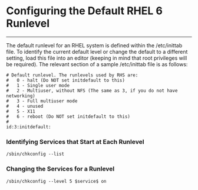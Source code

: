 # Configuring the Default RHEL 6 Runlevel
---

The default runlevel for an RHEL system is defined within the /etc/inittab file. To identify the current default level or change the default to a different setting, load this file into an editor (keeping in mind that root privileges will be required).
The relevant section of a sample /etc/inittab file is as follows:
```
# Default runlevel. The runlevels used by RHS are:
#   0 - halt (Do NOT set initdefault to this)
#   1 - Single user mode
#   2 - Multiuser, without NFS (The same as 3, if you do not have networking)
#   3 - Full multiuser mode
#   4 - unused
#   5 - X11
#   6 - reboot (Do NOT set initdefault to this)
#
id:3:initdefault:
```

### Identifying Services that Start at Each Runlevel
```ssh
/sbin/chkconfig --list
```

### Changing the Services for a Runlevel
```ssh
/sbin/chkconfig --level 5 $service$ on
```
